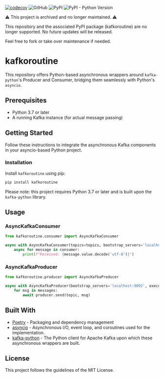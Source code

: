 [![codecov](https://codecov.io/gh/mpol1t/kafkoroutine/branch/main/graph/badge.svg?token=RzC2e7FqAH)](https://codecov.io/gh/mpol1t/kafkoroutine)
![GitHub](https://img.shields.io/github/license/mpol1t/kafkoroutine)
![PyPI](https://img.shields.io/pypi/v/kafkoroutine)
![PyPI - Python Version](https://img.shields.io/pypi/pyversions/kafkoroutine)

⚠️ This project is archived and no longer maintained. ⚠️

This repository and the associated PyPI package (kafkoroutine) are no longer supported. No future updates will be released.

Feel free to fork or take over maintenance if needed.

# kafkoroutine

This repository offers Python-based asynchronous wrappers around `kafka-python`'s Producer and Consumer, bridging them
seamlessly with Python's `asyncio`.

## Prerequisites

- Python 3.7 or later
- A running Kafka instance (for actual message passing)


## Getting Started

Follow these instructions to integrate the asynchronous Kafka components in your asyncio-based Python project.

### Installation

Install `kafkoroutine` using pip:

```bash
pip install kafkoroutine
```

Please note: this project requires Python 3.7 or later and is built upon the `kafka-python` library.

## Usage

### AsyncKafkaConsumer

```python
from kafkoroutine.consumer import AsyncKafkaConsumer

async with AsyncKafkaConsumer(topics=topics, bootstrap_servers='localhost:9092', executor=None) as consumer:
    async for message in consumer:
        print(f"Received: {message.value.decode('utf-8')}")
```

### AsyncKafkaProducer

```python
from kafkoroutine.producer import AsyncKafkaProducer

async with AsyncKafkaProducer(bootstrap_servers='localhost:9092', executor=None) as producer:
    for msg in messages:
        await producer.send(topic, msg)
```

## Built With

* [Poetry](https://python-poetry.org/docs/) - Packaging and dependency management
* [asyncio](https://docs.python.org/3/library/asyncio.html) - Asynchronous I/O, event loop, and coroutines used for the
  implementation.
* [kafka-python](https://github.com/dpkp/kafka-python) - The Python client for Apache Kafka upon which these
  asynchronous wrappers are built.

## License

This project follows the guidelines of the MIT License.
